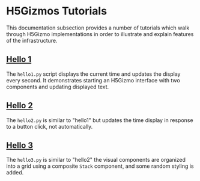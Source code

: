 

# H5Gizmos Tutorials

This documentation subsection provides a number of tutorials
which walk through H5Gizmo implementations in order to illustrate
and explain features of the infrastructure.

<h2>
<a href="hello1.md">
Hello 1
</a>
</h2>

The `hello1.py` script displays the current time and updates the display every second.
It demonstrates starting an H5Gizmo interface with two components and updating displayed text.


<h2>
<a href="hello2.md">
Hello 2
</a>
</h2>

The `hello2.py` is similar to "hello1" but updates the time display in response to a button click,
not automatically.


<h2>
<a href="hello3.md">
Hello 3
</a>
</h2>

The `hello3.py` is similar to "hello2" the visual components are organized into
a grid using a composite `Stack` component, and some random styling is added.


